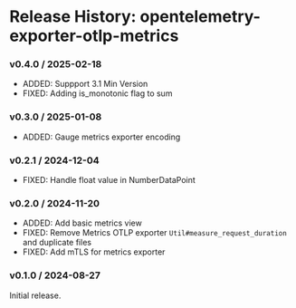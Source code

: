 # Release History: opentelemetry-exporter-otlp-metrics

### v0.4.0 / 2025-02-18

* ADDED: Suppport 3.1 Min Version
* FIXED: Adding is_monotonic flag to sum

### v0.3.0 / 2025-01-08

* ADDED: Gauge metrics exporter encoding

### v0.2.1 / 2024-12-04

* FIXED: Handle float value in NumberDataPoint

### v0.2.0 / 2024-11-20

* ADDED: Add basic metrics view
* FIXED: Remove Metrics OTLP exporter `Util#measure_request_duration` and duplicate files
* FIXED: Add mTLS for metrics exporter

### v0.1.0 / 2024-08-27

Initial release.
